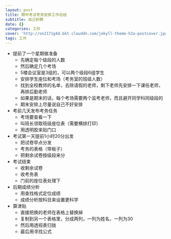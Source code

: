 ```yaml
---
layout: post
title: 期中考试考务安排工作总结
subtitle: 自己折腾
date: {}
categories: 工作
cover: 'http://on2171g4d.bkt.clouddn.com/jekyll-theme-h2o-postcover.jpg'
tags: 工作
---
```

- 提前了一个星期做准备
	- 先确定每个级段的人数
	- 然后确定几个考场
	- 5楼会议室是3组的，可以两个级段6组学生
	- 安排学生座位和考场（考务室的班级人数）
	- 找到全校教师的名单，去除请假的老师，剩下老师先安排一下课任老师，再排后勤老师
	- 如果是期末的话，每个考场需要两个监考老师，而且避开同学科同级段的
	- 期末安排上尽量说自己不好安排
- 考前几天发布考务任务
	- 考场要查看一下
	- 叫班长领取班级座位表（需要横排打印）
	- 用透明胶来贴门口
- 考试第一天提前1小时20分出发
	- 把试卷早点分发
	- 考务的表格（带板子）
	- 把剩余试卷按级段来分
- 考试结束
	- 收剩余试卷
	- 收考务表
	- 门前的座位表处理下
- 后期成绩分析
	- 用查找格式定位成绩
	- 成绩分析按科目来设置更科学
- 算津贴
	- 直接把换的老师在表格上替换掉
    - 复制到另一个表格里，分成两列，一列为姓名，一列为30
	- 然后用透视表归拢
	- 最后用寻找公式
